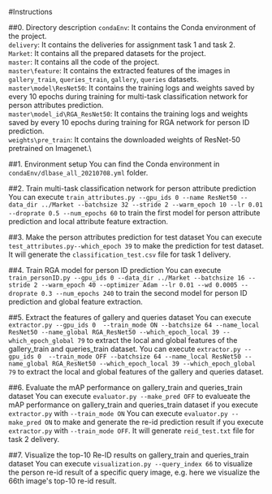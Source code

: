 #Instructions

##0. Directory description
`condaEnv`: It contains the Conda environment of the project.\
`delivery`: It contains the deliveries for assignment task 1 and task 2.\
`Market`: It contains all the prepared datasets for the project.\
`master`: It contains all the code of the project.\
`master\feature`: It contains the extracted features of the images in `gallery_train`, `queries_train`, `gallery`, `queries` datasets.\
`master\model\ResNet50`: It contains the training logs and weights saved by every 10 epochs during training for multi-task classification network for person attributes prediction.\
`master\model_id\RGA_ResNet50`: It contains the training logs and weights saved by every 10 epochs during training for RGA network for person ID prediction.\
`weights\pre_train`: It contains the downloaded weights of ResNet-50 pretrained on Imagenet.\

##1. Environment setup
You can find the Conda environment in `condaEnv/dlbase_all_20210708.yml` folder.

##2. Train multi-task classification network for person attribute prediction
You can execute `train_attributes.py --gpu_ids 0 --name ResNet50 --data_dir ../Market --batchsize 32 --stride 2 --warm_epoch 10 --lr 0.01 --droprate 0.5 --num_epochs 60` to train the first model for person attribute prediction and local attribute feature extraction.

##3. Make the person attributes prediction for test dataset
You can execute `test_attributes.py--which_epoch 39` to make the prediction for test dataset. It will generate the `classification_test.csv` file for task 1 delivery.

##4. Train RGA model for person ID prediction
You can execute `train_personID.py --gpu_ids 0 --data_dir ../Market --batchsize 16 --stride 2 --warm_epoch 40 --optimizer Adam --lr 0.01 --wd 0.0005 --droprate 0.3 --num_epochs 240` to train the second model for person ID prediction and global feature extraction.

##5. Extract the features of gallery and queries dataset
You can execute `extractor.py --gpu_ids 0  --train_mode ON --batchsize 64 --name_local ResNet50 --name_global RGA_ResNet50 --which_epoch_local 39 --which_epoch_global 79` to extract the local and global features of the gallery_train and queries_train dataset.
You can execute `extractor.py --gpu_ids 0  --train_mode OFF --batchsize 64 --name_local ResNet50 --name_global RGA_ResNet50 --which_epoch_local 39 --which_epoch_global 79` to extract the local and global features of the gallery and queries dataset.

##6. Evaluate the mAP performance on gallery_train and queries_train dataset
You can execute `evaluator.py --make_pred OFF` to evalueate the mAP performance on gallery_train and queries_train dataset if you execute `extractor.py` with `--train_mode ON`
You can execute `evaluator.py --make_pred ON` to make and generate the re-id prediction result if you execute `extractor.py` with `--train_mode OFF`. It will generate `reid_test.txt` file for task 2 delivery.

##7. Visualize the top-10 Re-ID results on gallery_train and queries_train dataset
You can execute `visualization.py --query_index 66` to visualize the person re-id result of a specific query image, e.g. here we visualize the 66th image's top-10 re-id result.

